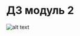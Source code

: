 # ДЗ модуль 2
![alt text](https://github.com/TowelieM/datalearncourse/tree/main/de101/module2/png/model_normalize_db.png)
